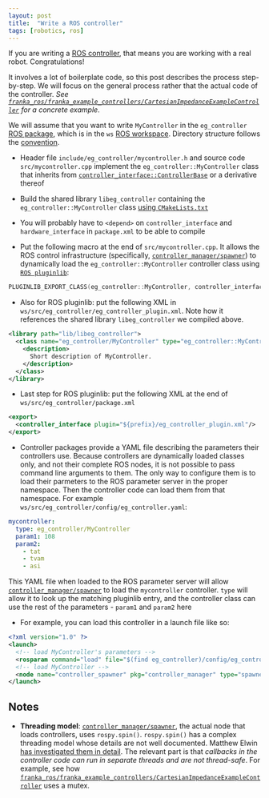 ```yaml
---
layout: post
title:  "Write a ROS controller"
tags: [robotics, ros]
---
```


If you are writing a [ROS controller](http://wiki.ros.org/ros_control), that means you are working with a real robot.
Congratulations!

It involves a lot of boilerplate code, so this post describes the process step-by-step. We will focus
on the general process rather that the actual code of the controller. _See
[`franka_ros/franka_example_controllers/CartesianImpedanceExampleController`](https://github.com/frankaemika/franka_ros/blob/develop/franka_example_controllers/src/cartesian_impedance_example_controller.cpp)
for a concrete example_.

We will assume that you want to write `MyController` in the `eg_controller` [ROS package](http://wiki.ros.org/Packages),
which is in the `ws` [ROS workspace](http://wiki.ros.org/catkin/Tutorials/create_a_workspace). Directory structure
follows the [convention](http://wiki.ros.org/Packages#Common_Files_and_Directories).

- Header file `include/eg_controller/mycontroller.h` and source code `src/mycontroller.cpp` implement the
`eg_controller::MyController` class that inherits from
[`controller_interface::ControllerBase`](https://docs.ros.org/en/jade/api/controller_interface/html/c++/classcontroller__interface_1_1ControllerBase.html)
or a derivative thereof

- Build the shared library `libeg_controller` containing the `eg_controller::MyController` class
[using `CMakeLists.txt`](http://wiki.ros.org/catkin/CMakeLists.txt)

- You will probably have to `<depend>` on `controller_interface` and `hardware_interface` in `package.xml` to be able
to compile

- Put the following macro at the end of `src/mycontroller.cpp`. It allows the ROS control infrastructure
(specifically, [`controller_manager/spawner`](http://wiki.ros.org/controller_manager#spawner))
to dynamically load the `eg_controller::MyController` controller class using
[`ROS pluginlib`](http://wiki.ros.org/pluginlib/Tutorials/Writing%20and%20Using%20a%20Simple%20Plugin):

```cpp
PLUGINLIB_EXPORT_CLASS(eg_controller::MyController, controller_interface::ControllerBase)
```

- Also for ROS pluginlib: put the following XML in `ws/src/eg_controller/eg_controller_plugin.xml`. Note how it references
the shared library `libeg_controller` we compiled above.

```xml
<library path="lib/libeg_controller">
  <class name="eg_controller/MyController" type="eg_controller::MyController" base_class_type="controller_interface::ControllerBase">
    <description>
      Short description of MyController.
    </description>
  </class>
</library>
```

- Last step for ROS pluginlib: put the following XML at the end of `ws/src/eg_controller/package.xml`

```xml
<export>
  <controller_interface plugin="${prefix}/eg_controller_plugin.xml"/>
</export>
```

- Controller packages provide a YAML file describing the parameters their controllers use. Because controllers are
dynamically loaded classes only, and not their complete ROS nodes, it is not possible to pass command line arguments to them.
The only way to configure them is to load their parmeters to the ROS parameter server in the proper namespace. Then the
controller code can load them from that namespace. For example `ws/src/eg_controller/config/eg_controller.yaml`:

```yaml
mycontroller:
  type: eg_controller/MyController
  param1: 108
  param2:
    - tat
    - tvam
    - asi
```
This YAML file when loaded to the ROS parameter server will allow
[`controller_manager/spawner`](http://wiki.ros.org/controller_manager#spawner) to load the `mycontroller` controller.
`type` will allow it to look up the matching pluginlib entry, and the controller class can use the rest of the
parameters - `param1` and `param2` here

- For example, you can load this controller in a launch file like so:

```xml
<?xml version="1.0" ?>
<launch>
  <!-- load MyController's parameters -->
  <rosparam command="load" file="$(find eg_controller)/config/eg_controller.yaml" />
  <!-- load MyController -->
  <node name="controller_spawner" pkg="controller_manager" type="spawner" respawn="false" output="screen" args="myconroller"/>
</launch>
```

## Notes

- **Threading model**: [`controller_manager/spawner`](http://wiki.ros.org/controller_manager#spawner), the actual node that loads
controllers, uses `rospy.spin()`. `rospy.spin()` has a complex threading model whose details are not well documented. Matthew Elwin
[has investigated them in detail](https://nu-msr.github.io/me495_site/lecture08_threads.html). The relevant part is that
_callbacks in the controller code can run in separate threads and are not thread-safe_. For example, see how
[`franka_ros/franka_example_controllers/CartesianImpedanceExampleController`](https://github.com/frankaemika/franka_ros/blob/develop/franka_example_controllers/src/cartesian_impedance_example_controller.cpp)
uses a mutex.
